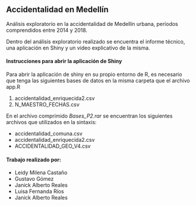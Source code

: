 ## Accidentalidad en Medellín

Análisis exploratorio en la accidentalidad de Medellín urbana, períodos comprendidos entre 2014 y 2018.

Dentro del análisis exploratorio realizado se encuentra el informe técnico, una aplicación en Shiny y un video explicativo de la misma.

#### Instrucciones para abrir la aplicación de Shiny

Para abrir la aplicación de shiny en su propio entorno de R, es necesario que tenga las siguientes bases de datos en la misma carpeta que el archivo app.R

1. accidentalidad_enriquecida2.csv
2. N_MAESTRO_FECHAS.csv

En el archivo comprimido *Bases_P2.rar* se encuentran los siguientes archivos que utilizados en la sintaxis:
* accidentalidad_comuna.csv
* accidentalidad_enriquecida2.csv
* ACCIDENTALIDAD_GEO_V4.csv


#### Trabajo realizado por:

* Leidy Milena Castaño
* Gustavo Gómez
* Janick Alberto Reales
* Luisa Fernanda Ríos
* Janick Alberto Reales



